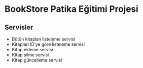 # BookStore Patika Eğitimi Projesi

## Servisler

+ Bütün kitapları listeleme servisi
+ Kitapları ID'ye göre listeleme servisi
+ Kitap ekleme servisi
+ Kitap silme servisi
+ Kitap güncelleme servisi
